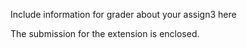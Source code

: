 Include information for grader about your assign3 here

The submission for the extension is enclosed.
